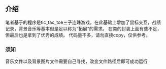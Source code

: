 ## 介绍
笔者基于的程序是tic_tac_toe三子连珠游戏，在此基础上增加了鼠标交互，战绩记录，背景音乐等基本但是足以称为“拓展”的需求。
在类的封装上面有些不足，但最后也是拿到了优秀的成绩。
代码量不多，请勿直接copy，仅供参考。
### 须知
音乐文件以及背景图片文件需要自己寻找，改变文件路径后即可成功运行
